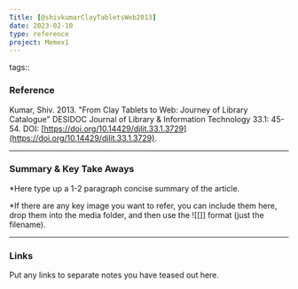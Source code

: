 ```yaml
---
Title: [@shivkumarClayTabletsWeb2013]
date: 2023-02-10
type: reference
project: Memex1
---
```


tags::

### Reference 

Kumar, Shiv. 2013. "From Clay Tablets to Web: Journey of Library Catalogue" DESIDOC Journal of Library & Information Technology 33.1: 45-54. DOI: [https://doi.org/10.14429/djlit.33.1.3729](https://doi.org/10.14429/djlit.33.1.3729).


---

### Summary & Key Take Aways

*Here type up a 1-2 paragraph concise summary of the article. 

*If there are any key image you want to refer, you can include them here, drop them into the media folder, and then use the ![[]] format (just the filename).

--- 

### Links
Put any links to separate notes you have teased out here.